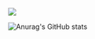![](https://i.ibb.co/5WfTvGT/Purple-Modern-Digital-Marketing-Banner.jpg)




![Anurag's GitHub stats](https://github-readme-stats.vercel.app/api?username=Kader517777&show_icons=true)




